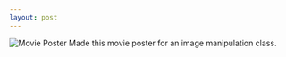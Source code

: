 ```yaml
---
layout: post
---
```


![Movie Poster](https://farm8.staticflickr.com/7431/15765474463_4bac908478_s.jpg)
Made this movie poster for an image manipulation class. 
